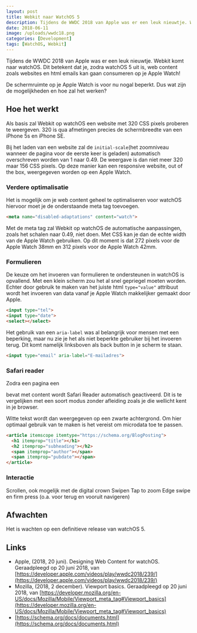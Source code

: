```yaml
---
layout: post
title: Webkit naar WatchOS 5
description: Tijdens de WWDC 2018 van Apple was er een leuk nieuwtje. Webkit komt naar watchOS. Dit betekent dat je, zodra watchOS 5 uit is, web content zoals websites en html emails kan gaan consumeren op je Apple Watch!
date: 2018-06-11
image: /uploads/wwdc18.png
categories: [Development]
tags: [WatchOS, Webkit]
---
```


Tijdens de WWDC 2018 van Apple was er een leuk nieuwtje. Webkit komt naar watchOS. Dit betekent dat je, zodra watchOS 5 uit is, web content zoals websites en html emails kan gaan consumeren op je Apple Watch!

De schermruimte op je Apple Watch is voor nu nogal beperkt. Dus wat zijn de mogelijkheden en hoe zal het werken?

## Hoe het werkt
Als basis zal Webkit op watchOS een website met 320 CSS pixels proberen te weergeven. 320 is qua afmetingen precies de schermbreedte van een iPhone 5s en iPhone SE.

Bij het laden van een website zal de `initial-scale`(het zoomniveau wanneer de pagina voor de eerste keer is geladen) automatisch overschreven worden van 1 naar 0.49. De weergave is dan niet meer 320 maar 156 CSS pixels. Op deze manier kan een responsive website, out of the box, weergegeven worden op een Apple Watch.

### Verdere optimalisatie
Het is mogelijk om je web content geheel te optimaliseren voor watchOS hiervoor moet je de onderstaande meta tag toevoegen.

```html
<meta name="disabled-adaptations" content="watch">
```

Met de meta tag zal Webkit op watchOS de automatische aanpassingen, zoals het schalen naar 0.49, niet doen. Met CSS kan je dan de echte width van de Apple Watch gebruiken. Op dit moment is dat 272 pixels voor de Apple Watch 38mm en 312 pixels voor de Apple Watch 42mm.

### Formulieren
De keuze om het invoeren van formulieren te ondersteunen in watchOS is opvallend. Met een klein scherm zou het al snel gepriegel moeten worden. Echter door gebruik te maken van het juiste html `type="value"` attribuut wordt het invoeren van data vanaf je Apple Watch makkelijker gemaakt door Apple.

```html
<input type="tel">
<input type="date">
<select></select>
```

Het gebruik van een `aria-label` was al belangrijk voor mensen met een beperking, maar nu zie je het als niet beperkte gebruiker bij het invoeren terug. Dit komt namelijk linksboven als back button in je scherm te staan.

```html
<input type="email" aria-label="E-mailadres">
```

### Safari reader
Zodra een pagina een <article></article> bevat met content wordt Safari Reader automatisch geactiveerd. Dit is te vergelijken met een soort modus zonder afleiding zoals je die wellicht kent in je browser.

Witte tekst wordt dan weergegeven op een zwarte achtergrond. Om hier optimaal gebruik van te maken is het vereist om microdata toe te passen.

```html
<article itemscope itemtype="https://schema.org/BlogPosting">
  <h1 itemprop="title"></h1>
  <h2 itemprop="subheading"></h2>
  <span itemprop="author"></span>
  <span itemprop="pubdate"></span>
</article>
```

### Interactie
Scrollen, ook mogelijk met de digital crown
Swipen
Tap to zoom
Edge swipe en firm press (o.a. voor terug en vooruit navigeren)

## Afwachten
Het is wachten op een definitieve release van watchOS 5.

## Links
* Apple, (2018, 20 juni). Designing Web Content for watchOS. Geraadpleegd op 20 juni 2018, van [https://developer.apple.com/videos/play/wwdc2018/239/](https://developer.apple.com/videos/play/wwdc2018/239/)
* Mozilla, (2018, 2 december). Viewport basics. Geraadpleegd op 20 juni 2018, van [https://developer.mozilla.org/en-US/docs/Mozilla/Mobile/Viewport_meta_tag#Viewport_basics](https://developer.mozilla.org/en-US/docs/Mozilla/Mobile/Viewport_meta_tag#Viewport_basics)
* [https://schema.org/docs/documents.html](https://schema.org/docs/documents.html)